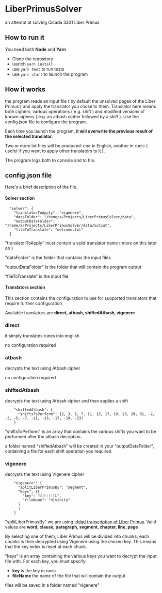 # LiberPrimusSolver
an attempt at solving Cicada 3301 Liber Primus

## How to run it

You need both **Node** and **Yarn**

- Clone the repository
- launch `yarn install`
- use `yarn test` to run tests
- use `yarn start` to launch the program

## How it works

the program reads an input file ( by default the unsolved pages of the Liber Primus ) and apply the translator you chose to them. Translator here means both ciphers, various operations ( e.g. shift ) and modified versions of known ciphers ( e.g. an atbash cipher followed by a shift ). Use the config.json file to configure the program.

Each time you launch the program, **it will overwrite the previous result of the selected translator**.

Two or more txt files will be produced: one in English, another in runic ( useful if you want to apply other translators to it ).

The program logs both to console and to file.

## config.json file

Here's a brief description of the file.

#### Solver section
```
  "solver": {
    "translatorToApply": "vigenere",
    "dataFolder": "/home/x/Projects/LiberPrimusSolver/data",
    "outputDataFolder": "/home/x/Projects/LiberPrimusSolver/data/output",
    "fileToTranslate": "welcome.txt"
  }
```

"translatorToApply" must contain a valid translator name ( more on this later on )

"dataFolder" is the folder that contains the input files

"outputDataFolder" is the folder that will contain the program output

"fileToTranslate" is the input file

#### Translators section

This section contains the configuration to use for supported translators that require further configuration

Available translators are **direct, atbash, shiftedAtbash, vigenere**

### direct

it simply translates runes into english.

no configuration required

### atbash

decrypts the text using Atbash cipher

no configuration required

### shiftedAtbash

decrypts the text using Atbash cipher and  then applies a shift

~~~
    "shiftedAtbash": {
      "shiftsToPerform": [2, 3, 5, 7, 11, 13, 17, 19, 23, 29, 31, -2, -3, -5, -7, -11, -13, -17, -19, -23]
    }
~~~

"shiftsToPerform" is an array that contains the various shifts you want to be performed after the atbash decription.

a folder named "shiftedAtbash" will be created in your "outputDataFolder", containing a file for each shift operation you required.

### vigenere

decrypts the text using Vigenere cipher

~~~
    "vigenere": {
      "splitLiberPrimusBy": "segment",
      "keys": [{
        "key": "ᛞᛁᚢᛁᚾᛁᛏᚣ",
        "fileName": "divinity"
      }
      ]
    }
~~~

"splitLiberPrimusBy" we are using [iddqd transcription of Liber Primus](https://github.com/rtkd/iddqd/tree/master/liber-primus__transcription--master). Valid values are **word, clause, paragraph, segment, chapter, line, page**

By selecting one of them, Liber Primus will be divided into chunks; each chunks is then decrypted using Vigenere using the chosen key. This means that the key index is reset at each chunk.

"keys" is an array containing the various keys you want to decrypt the input file with. For each key, you must specify:
- **key** is the key in runic
- **fileName** the name of the file that will contain the output

files will be saved in a folder named "vigenere"
